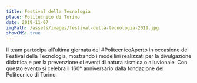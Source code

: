 ```yaml
---
title: Festival della Tecnologia
place: Politecnico di Torino
date: 2019-11-07
imgPath: /assets/images/festival-della-tecnologia-2019.jpg
showCMS: true
---
```

Il team partecipa all’ultima giornata del #PolitecnicoAperto in occasione del Festival della Tecnologia, mostrando i modellini realizzati per la divulgazione didattica e per la prevenzione di eventi di natura sismica o alluvionale. Con questo evento si celebra il 160° anniversario dalla fondazione del Politecnico di Torino.